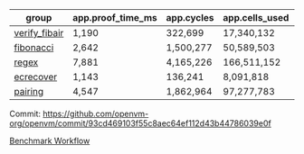 | group | app.proof_time_ms | app.cycles | app.cells_used | leaf.proof_time_ms | leaf.cycles | leaf.cells_used |
| -- | -- | -- | -- | -- | -- | -- |
| [verify_fibair](https://github.com/openvm-org/openvm/blob/benchmark-results/benchmarks/verify_fibair-93cd469103f55c8aec64ef112d43b44786039e0f.md) | 1,190 |  322,699 |  17,340,132 |- | - | - |
| [fibonacci](https://github.com/openvm-org/openvm/blob/benchmark-results/benchmarks/fibonacci-93cd469103f55c8aec64ef112d43b44786039e0f.md) | 2,642 |  1,500,277 |  50,589,503 | 3,637 |  1,248,053 |  69,834,138 |
| [regex](https://github.com/openvm-org/openvm/blob/benchmark-results/benchmarks/regex-93cd469103f55c8aec64ef112d43b44786039e0f.md) | 7,881 |  4,165,226 |  166,511,152 | 13,989 |  3,951,422 |  303,655,306 |
| [ecrecover](https://github.com/openvm-org/openvm/blob/benchmark-results/benchmarks/ecrecover-93cd469103f55c8aec64ef112d43b44786039e0f.md) | 1,143 |  136,241 |  8,091,818 | 11,697 |  3,012,514 |  245,093,260 |
| [pairing](https://github.com/openvm-org/openvm/blob/benchmark-results/benchmarks/pairing-93cd469103f55c8aec64ef112d43b44786039e0f.md) | 4,547 |  1,862,964 |  97,277,783 | 8,724 |  2,574,545 |  205,525,526 |


Commit: https://github.com/openvm-org/openvm/commit/93cd469103f55c8aec64ef112d43b44786039e0f

[Benchmark Workflow](https://github.com/openvm-org/openvm/actions/runs/15865071825)
